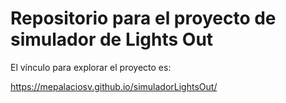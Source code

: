 # Repositorio para el proyecto de simulador de Lights Out

El vínculo para explorar el proyecto es:

https://mepalaciosv.github.io/simuladorLightsOut/
